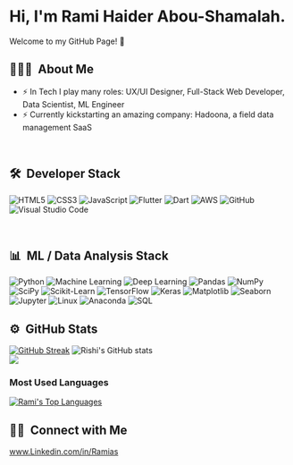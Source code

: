 # Hi, I'm Rami Haider Abou-Shamalah. 

Welcome to my GitHub Page! 👋
<br/>

## 👨🏻‍💻 &nbsp;About Me&nbsp;
- ⚡ In Tech I play many roles: UX/UI Designer, Full-Stack Web Developer, Data Scientist, ML Engineer 
- ⚡ Currently kickstarting an amazing company: Hadoona, a field data management SaaS

<br/>

## 🛠 &nbsp;Developer Stack&nbsp;&nbsp;
![HTML5](https://img.shields.io/badge/-HTML5-333333?style=flat&logo=HTML5)
![CSS3](https://img.shields.io/badge/-CSS3-333333?style=flat&logo=CSS3&logoColor=1572B6)
![JavaScript](https://img.shields.io/badge/-JavaScript-333333?style=flat&logo=javascript)
![Flutter](https://img.shields.io/badge/-Flutter-333333?style=flat&logo=flutter&logoColor=02569B)
![Dart](https://img.shields.io/badge/-Dart-333333?style=flat&logo=dart&logoColor=0175C2)
![AWS](https://img.shields.io/badge/-AWS-333333?style=flat&logo=amazon-aws)
![GitHub](https://img.shields.io/badge/-GitHub-333333?style=flat&logo=github)
![Visual Studio Code](https://img.shields.io/badge/-VS%20Code-05122A?style=flat&logo=visual-studio-code&logoColor=007ACC)

<br/>

## 📊 &nbsp;ML / Data Analysis Stack&nbsp;&nbsp;
![Python](https://img.shields.io/badge/-Python-333333?style=flat&logo=python)
![Machine Learning](https://img.shields.io/badge/-Machine%20Learning-333333?style=flat&logo=ml)
![Deep Learning](https://img.shields.io/badge/-Deep%20Learning-333333?style=flat&logo=deep-learning)
![Pandas](https://img.shields.io/badge/-Pandas-333333?style=flat&logo=pandas)
![NumPy](https://img.shields.io/badge/-NumPy-333333?style=flat&logo=numpy)
![SciPy](https://img.shields.io/badge/-SciPy-333333?style=flat&logo=scipy)
![Scikit-Learn](https://img.shields.io/badge/-Scikit--Learn-333333?style=flat&logo=scikit-learn)
![TensorFlow](https://img.shields.io/badge/-TensorFlow-333333?style=flat&logo=tensorflow)
![Keras](https://img.shields.io/badge/-Keras-333333?style=flat&logo=keras)
![Matplotlib](https://img.shields.io/badge/-Matplotlib-333333?style=flat&logo=matplotlib)
![Seaborn](https://img.shields.io/badge/-Seaborn-333333?style=flat&logo=seaborn)
![Jupyter](https://img.shields.io/badge/-Jupyter-333333?style=flat&logo=jupyter)
![Linux](https://img.shields.io/badge/-Linux-333333?style=flat&logo=linux)
![Anaconda](https://img.shields.io/badge/-Anaconda-333333?style=flat&logo=anaconda)
![SQL](https://img.shields.io/badge/-SQL-333333?style=flat&logo=sql)




## ⚙️ &nbsp;GitHub Stats&nbsp;&nbsp;
[![GitHub Streak](https://github-readme-streak-stats.herokuapp.com/?user=RamiHaider&theme=nightowl)](https://git.io/streak-stats)
![Rishi's GitHub stats](https://github-readme-stats.vercel.app/api?username=RamiHaider&theme=nightowl&show_icons=true)
<br/>
<a href="https://github.com/Meghna-DAS/github-profile-views-counter">
  <img src="https://komarev.com/ghpvc/?username=RamiHaider">
</a>

### Most Used Languages&nbsp;&nbsp;
<a href="https://github.com/SubhamRaoniar28/github-readme-stats"><img alt="Rami's Top Languages" src="https://github-readme-stats.vercel.app/api/top-langs/?username=RamiHaider&langs_count=8&count_private=true&layout=compact&theme=react&hide_border=true&bg_color=0D1117" /></a>

## 🤝🏻 &nbsp;Connect with Me&nbsp;&nbsp;
www.Linkedin.com/in/Ramias
